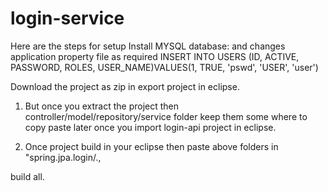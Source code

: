 # login-service
Here are the steps for setup
Install MYSQL database: and changes application property file as required
INSERT INTO USERS (ID, ACTIVE, PASSWORD, ROLES, USER_NAME)VALUES(1, TRUE, 'pswd', 'USER', 'user')


Download the project as zip in export project in eclipse.
1. But once you extract the project then controller/model/repository/service folder keep them some where to copy paste later once you import login-api 
project in eclipse.

2. Once project build in your eclipse then paste above folders in "spring.jpa.login/., 

build all.

